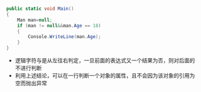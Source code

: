 ```csharp
public static void Main()
{
    Man man=null;
    if (man != null&&man.Age == 18) 
    {
        Console.WriteLine(man.Age);
    }
}
```

* 逻辑字符与是从左往右判定，一旦前面的表达式又一个结果为否，则对后面的不进行判断
* 利用上述结论，可以在一行判断一个对象的属性，且不会因为该对象的引用为空而抛出异常